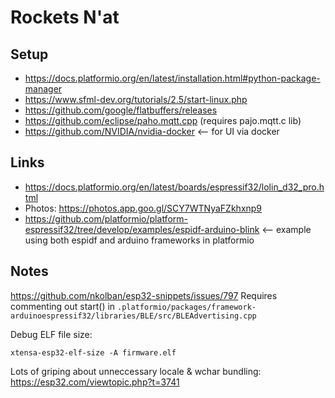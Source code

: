 # Rockets N'at

## Setup

- https://docs.platformio.org/en/latest/installation.html#python-package-manager
- https://www.sfml-dev.org/tutorials/2.5/start-linux.php
- https://github.com/google/flatbuffers/releases
- https://github.com/eclipse/paho.mqtt.cpp (requires pajo.mqtt.c lib)
- https://github.com/NVIDIA/nvidia-docker <-- for UI via docker

## Links

- https://docs.platformio.org/en/latest/boards/espressif32/lolin_d32_pro.html
- Photos: https://photos.app.goo.gl/SCY7WTNyaFZkhxnp9
- https://github.com/platformio/platform-espressif32/tree/develop/examples/espidf-arduino-blink <-- example using both espidf and arduino frameworks in platformio

## Notes

https://github.com/nkolban/esp32-snippets/issues/797
Requires commenting out start() in `.platformio/packages/framework-arduinoespressif32/libraries/BLE/src/BLEAdvertising.cpp`


Debug ELF file size:

`xtensa-esp32-elf-size -A firmware.elf`


Lots of griping about unneccessary locale & wchar bundling: https://esp32.com/viewtopic.php?t=3741
